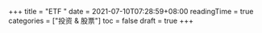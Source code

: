 +++
title = "ETF "
date = 2021-07-10T07:28:59+08:00
readingTime = true
categories = ["投资 & 股票"]
toc = false
draft = true
+++
